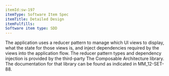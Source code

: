 ```yaml
---
itemId:sw-197
itemType: Software Item Spec
itemTitle: Detailed Design
itemFulfills: 
Software item type: SDD
---
```

The application uses a reducer pattern to manage which UI views to display, what the state for those views is, and inject dependencies required by the views into the application flow. The reducer pattern types and dependency injection is provided by the third-party The Composable Architecture library. The documentation for that library can be found as indicated in MM_12-SET-88.
